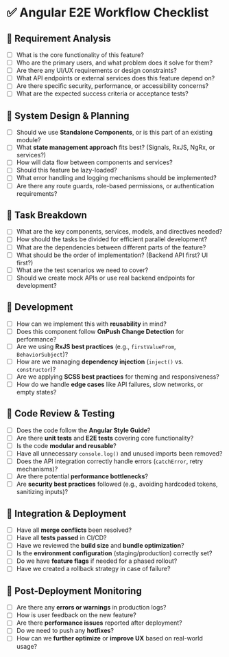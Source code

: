 # ✅ Angular E2E Workflow Checklist

## 🔹 Requirement Analysis  
- [ ] What is the core functionality of this feature?  
- [ ] Who are the primary users, and what problem does it solve for them?  
- [ ] Are there any UI/UX requirements or design constraints?  
- [ ] What API endpoints or external services does this feature depend on?  
- [ ] Are there specific security, performance, or accessibility concerns?  
- [ ] What are the expected success criteria or acceptance tests?  

## 🔹 System Design & Planning  
- [ ] Should we use **Standalone Components**, or is this part of an existing module?  
- [ ] What **state management approach** fits best? (Signals, RxJS, NgRx, or services?)  
- [ ] How will data flow between components and services?  
- [ ] Should this feature be lazy-loaded?  
- [ ] What error handling and logging mechanisms should be implemented?  
- [ ] Are there any route guards, role-based permissions, or authentication requirements?  

## 🔹 Task Breakdown  
- [ ] What are the key components, services, models, and directives needed?  
- [ ] How should the tasks be divided for efficient parallel development?  
- [ ] What are the dependencies between different parts of the feature?  
- [ ] What should be the order of implementation? (Backend API first? UI first?)  
- [ ] What are the test scenarios we need to cover?  
- [ ] Should we create mock APIs or use real backend endpoints for development?  

## 🔹 Development  
- [ ] How can we implement this with **reusability** in mind?  
- [ ] Does this component follow **OnPush Change Detection** for performance?  
- [ ] Are we using **RxJS best practices** (e.g., `firstValueFrom`, `BehaviorSubject`)?  
- [ ] How are we managing **dependency injection** (`inject()` vs. `constructor`)?  
- [ ] Are we applying **SCSS best practices** for theming and responsiveness?  
- [ ] How do we handle **edge cases** like API failures, slow networks, or empty states?  

## 🔹 Code Review & Testing  
- [ ] Does the code follow the **Angular Style Guide**?  
- [ ] Are there **unit tests** and **E2E tests** covering core functionality?  
- [ ] Is the code **modular and reusable**?  
- [ ] Have all unnecessary `console.log()` and unused imports been removed?  
- [ ] Does the API integration correctly handle errors (`catchError`, retry mechanisms)?  
- [ ] Are there potential **performance bottlenecks**?  
- [ ] Are **security best practices** followed (e.g., avoiding hardcoded tokens, sanitizing inputs)?  

## 🔹 Integration & Deployment  
- [ ] Have all **merge conflicts** been resolved?  
- [ ] Have all **tests passed** in CI/CD?  
- [ ] Have we reviewed the **build size** and **bundle optimization**?  
- [ ] Is the **environment configuration** (staging/production) correctly set?  
- [ ] Do we have **feature flags** if needed for a phased rollout?  
- [ ] Have we created a rollback strategy in case of failure?  

## 🔹 Post-Deployment Monitoring  
- [ ] Are there any **errors or warnings** in production logs?  
- [ ] How is user feedback on the new feature?  
- [ ] Are there **performance issues** reported after deployment?  
- [ ] Do we need to push any **hotfixes**?  
- [ ] How can we **further optimize** or **improve UX** based on real-world usage?  

